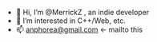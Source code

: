 - 👋 Hi, I’m @MerrickZ , an indie developer
- 👀 I’m interested in C++/Web, etc.
- 📫 anphorea@gmail.com <- mailto this

<!---
MerrickZ/MerrickZ is a ✨ special ✨ repository because its `README.md` (this file) appears on your GitHub profile.
You can click the Preview link to take a look at your changes.
--->
